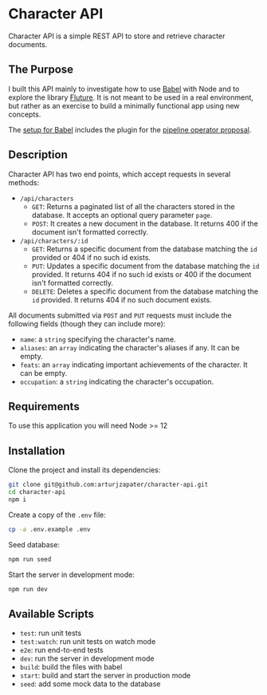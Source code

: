 # Character API

Character API is a simple REST API to store and retrieve character documents.

## The Purpose

I built this API mainly to investigate how to use [Babel](https://babeljs.io/) with Node and to explore the library [Fluture](https://github.com/fluture-js/Fluture). It is not meant to be used in a real environment, but rather as an exercise to build a minimally functional app using new concepts.

The [setup for Babel](.babelrc) includes the plugin for the [pipeline operator proposal](https://github.com/tc39/proposal-pipeline-operator).

## Description

Character API has two end points, which accept requests in several methods:

- `/api/characters`
    - `GET`: Returns a paginated list of all the characters stored in the database. It accepts an optional query parameter `page`.
    - `POST`: It creates a new document in the database. It returns 400 if the document isn't formatted correctly.
- `/api/characters/:id`
    - `GET`: Returns a specific document from the database matching the `id` provided or 404 if no such id exists.
    - `PUT`: Updates a specific document from the database matching the `id` provided. It returns 404 if no such id exists or 400 if the document isn't formatted correctly.
    - `DELETE`: Deletes a specific document from the database matching the `id` provided. It returns 404 if no such document exists.

All documents submitted via `POST` and `PUT` requests must include the following fields (though they can include more):
- `name`: a `string` specifying the character's name.
- `aliases`: an `array` indicating the character's aliases if any. It can be empty.
- `feats`: an `array` indicating important achievements of the character. It can be empty.
- `occupation`: a `string` indicating the character's occupation.

## Requirements

To use this application you will need Node >= 12

## Installation

Clone the project and install its dependencies:
```bash
git clone git@github.com:arturjzapater/character-api.git
cd character-api
npm i
```

Create a copy of the `.env` file:
```bash
cp -a .env.example .env
```

Seed database:
```bash
npm run seed
```

Start the server in development mode:
```bash
npm run dev
```

## Available Scripts

- `test`: run unit tests
- `test:watch`: run unit tests on watch mode
- `e2e`: run end-to-end tests
- `dev`: run the server in development mode
- `build`: build the files with babel
- `start`: build and start the server in production mode
- `seed`: add some mock data to the database

